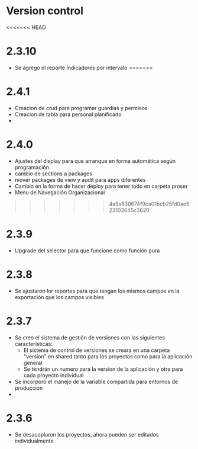 # Version control

<<<<<<< HEAD
# 2.3.10
- Se agrego el reporte Indicadores por intervalo
=======
# 2.4.1
- Creacion de crud para programar guardias y permisos
- Creacion de tabla para personal planificado
- 
# 2.4.0
- Ajustes del display para que arranque en forma automática según programación
- cambio de sections a packages
- mover packages de view y audit para apps diferentes
- Cambio en la forma de hacer deploy para tener todo en carpeta proser
- Menu de Navegación Organizacional
  
>>>>>>> 4a5a830674f9ca01bcb25fd0ae523103645c3620

# 2.3.9
- Upgrade del selector para que funcione como función pura

# 2.3.8
- Se ajustaron lor reportes para que tengan los mismos campos en la exportación que los campos visibles

# 2.3.7
- Se creo el sistema de gestión de versiones con las siguientes características:
  * El sistema de control de versiones se creara en una carpeta "version" en shared tanto para los proyectos como para la aplicación general
  * Se tendrán un numero para la version de la aplicación  y otra para cada proyecto individual
- Se incorporó el manejo de la variable compartida para entornos de producción
- 


# 2.3.6
- Se desacoplaron los proyectos, ahora pueden ser editados individualmente